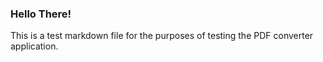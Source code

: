 ### Hello There!

This is a test markdown file for the purposes of testing the PDF converter application.